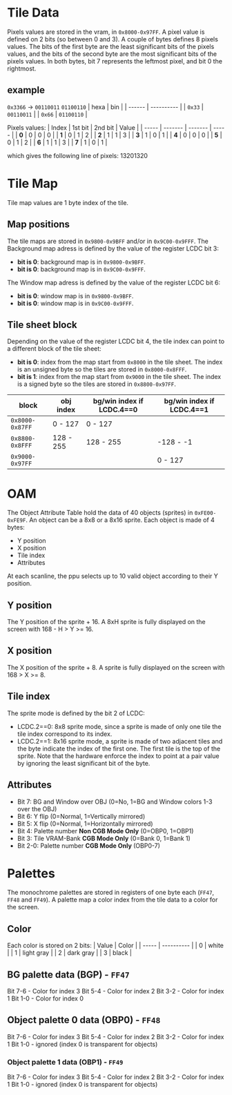 # Tile Data
Pixels values are stored in the vram, in `0x8000-0x97FF`. A pixel value is defined on 2 bits (so between 0 and 3). A couple of bytes defines 8 pixels values. The bits of the first byte are the least significant bits of the pixels values, and the bits of the second byte are the most significant bits of the pixels values. In both bytes, bit 7 represents the leftmost pixel, and bit 0 the rightmost.

## example
`0x3366` -> `00110011` `01100110`
| hexa   | bin        |
| ------ | ---------- |
| `0x33` | `00110011` |
| `0x66` | `01100110` |

Pixels values:
| Index | 1st bit | 2nd bit | Value |
| ----- | ------- | ------- | ----- |
| **0** | 0       | 0       | 0     |
| **1** | 0       | 1       | 2     |
| **2** | 1       | 1       | 3     |
| **3** | 1       | 0       | 1     |
| **4** | 0       | 0       | 0     |
| **5** | 0       | 1       | 2     |
| **6** | 1       | 1       | 3     |
| **7** | 1       | 0       | 1     |

 which gives the following line of pixels: 13201320

# Tile Map

Tile map values are 1 byte index of the tile.

## Map positions
The tile maps are stored in `0x9800-0x9BFF` and/or in `0x9C00-0x9FFF`.
The Background map adress is defined by the value of the register LCDC bit 3:
 - **bit is 0**: background map is in `0x9800-0x9BFF`.
 - **bit is 0**: background map is in `0x9C00-0x9FFF`.

The Window map adress is defined by the value of the register LCDC bit 6:
 - **bit is 0**: window map is in `0x9800-0x9BFF`.
 - **bit is 0**: window map is in `0x9C00-0x9FFF`.

## Tile sheet block
Depending on the value of the register LCDC bit 4, the tile index can point to a different block of the tile sheet:
 - **bit is 0**: index from the map start from `0x8000` in the tile sheet. The index is an unsigned byte so the tiles are stored in `0x8000-0x8FFF`.
 - **bit is 1**: index from the map start from `0x9000` in the tile sheet. The index is a signed byte so the tiles are stored in `0x8800-0x97FF`.

| block           | obj index | bg/win index if LCDC.4==0 | bg/win index if LCDC.4==1 |
| --------------- | --------- | ------------------------- | ------------------------- |
| `0x8000-0x87FF` | 0 - 127   | 0 - 127                   |                           |
| `0x8800-0x8FFF` | 128 - 255 | 128 - 255                 | -128 - -1                 |
| `0x9000-0x97FF` |           |                           | 0 - 127                   |

# OAM
The Object Attribute Table hold the data of 40 objects (sprites) in `0xFE00-0xFE9F`. An object can be a 8x8 or a 8x16 sprite. Each object is made of 4 bytes:
 - Y position
 - X position
 - Tile index
 - Attributes

At each scanline, the ppu selects up to 10 valid object according to their Y position.

## Y position
The Y position of the sprite + 16. A 8xH sprite is fully displayed on the screen with 168 - H > Y >= 16.

## X position
The X position of the sprite + 8. A sprite is fully displayed on the screen with 168 > X >= 8.

## Tile index
The sprite mode is defined by the bit 2 of LCDC:
- LCDC.2==0: 8x8 sprite mode, since a sprite is made of only one tile the tile index correspond to its index.
- LCDC.2==1: 8x16 sprite mode, a sprite is made of two adjacent tiles and the byte indicate the index of the first one. The first tile is the top of the sprite. Note that the hardware enforce the index to point at a pair value by ignoring the least significant bit of the byte.

## Attributes
- Bit 7: BG and Window over OBJ (0=No, 1=BG and Window colors 1-3 over the OBJ)
- Bit 6: Y flip (0=Normal, 1=Vertically mirrored)
- Bit 5: X flip (0=Normal, 1=Horizontally mirrored)
- Bit 4: Palette number  **Non CGB Mode Only** (0=OBP0, 1=OBP1)
- Bit 3: Tile VRAM-Bank  **CGB Mode Only**     (0=Bank 0, 1=Bank 1)
- Bit 2-0: Palette number  **CGB Mode Only**     (OBP0-7)

# Palettes

The monochrome palettes are stored in registers of one byte each (`FF47`, `FF48` and `FF49`).
A palette map a color index from the tile data to a color for the screen.

## Color
Each color is stored on 2 bits:
| Value | Color      |
| ----- | ---------- |
| 0     | white      |
| 1     | light gray |
| 2     | dark gray  |
| 3     | black      |

## BG palette data (BGP) - `FF47`
Bit 7-6 - Color for index 3
Bit 5-4 - Color for index 2
Bit 3-2 - Color for index 1
Bit 1-0 - Color for index 0

## Object palette 0 data (OBP0) - `FF48`
Bit 7-6 - Color for index 3
Bit 5-4 - Color for index 2
Bit 3-2 - Color for index 1
Bit 1-0 - ignored (index 0 is transparent for objects)

### Object palette 1 data (OBP1) - `FF49`
Bit 7-6 - Color for index 3
Bit 5-4 - Color for index 2
Bit 3-2 - Color for index 1
Bit 1-0 - ignored (index 0 is transparent for objects)
